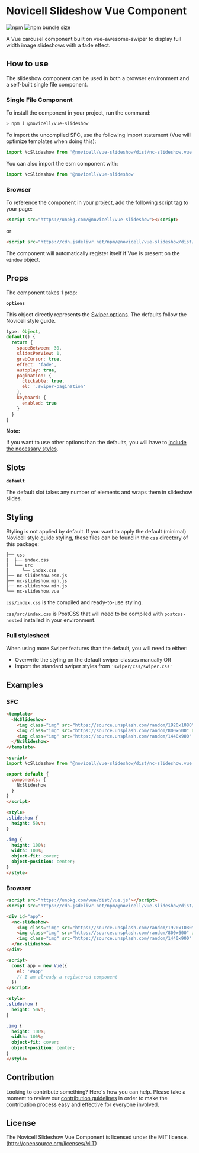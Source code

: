 # Novicell Slideshow Vue Component

![npm](https://img.shields.io/npm/v/@novicell/vue-inline-nav) ![npm bundle size](https://img.shields.io/bundlephobia/min/@novicell/vue-inline-nav)

A Vue carousel component built on vue-awesome-swiper to display full width image slideshows with a fade effect.

## How to use
The slideshow component can be used in both a browser environment and a self-built single file component.

### Single File Component
To install the component in your project, run the command:
```bash
> npm i @novicell/vue-slideshow
```
To import the uncompiled SFC, use the following import statement (Vue will optimize templates when doing this):
```js
import NcSlideshow from '@novicell/vue-slideshow/dist/nc-slideshow.vue
```

You can also import the esm component with:
```js
import NcSlideshow from '@novicell/vue-slideshow
```

### Browser
To reference the component in your project, add the following script tag to your page:
```html
<script src="https://unpkg.com/@novicell/vue-slideshow"></script>
```
or
```html
<script src="https://cdn.jsdelivr.net/npm/@novicell/vue-slideshow/dist/nc-slideshow.min.js"></script>
```

The component will automatically register itself if Vue is present on the `window` object.

## Props
The component takes 1 prop:

**`options`**

This object directly represents the [Swiper options](https://swiperjs.com/ "SwiperJS"). The defaults follow the Novicell style guide.
```js
type: Object,
default() {
  return {
    spaceBetween: 30,
    slidesPerView: 1,
    grabCursor: true,
    effect: 'fade',
    autoplay: true,
    pagination: {
      clickable: true,
      el: '.swiper-pagination'
    },
    keyboard: {
      enabled: true
    }
  }
}
```

**Note:**

If you want to use other options than the defaults, you will have to [include the necessary styles](#full-stylesheet).

## Slots

**`default`**

The default slot takes any number of elements and wraps them in slideshow slides.

## Styling
Styling is not applied by default. If you want to apply the default (minimal) Novicell style guide styling, these files can be found in the `css` directory of this package:
```
├── css
|  ├── index.css
|  └── src
|     └── index.css
├── nc-slideshow.esm.js
├── nc-slideshow.min.js
├── nc-slideshow.min.js
└── nc-slideshow.vue
```

`css/index.css` is the compiled and ready-to-use styling.

`css/src/index.css` is PostCSS that will need to be compiled with `postcss-nested` installed in your environment.

### Full stylesheet
When using more Swiper features than the default, you will need to either:
- Overwrite the styling on the default swiper classes manually
OR
- Import the standard swiper styles from `'swiper/css/swiper.css'`

## Examples
### SFC
```html
<template>
  <NcSlideshow>
    <img class="img" src="https://source.unsplash.com/random/1920x1080" alt="random splash">
    <img class="img" src="https://source.unsplash.com/random/800x600" alt="random splash">
    <img class="img" src="https://source.unsplash.com/random/1440x900" alt="random splash">
  </NcSlideshow>
</template>

<script>
import NcSlideshow from '@novicell/vue-slideshow/dist/nc-slideshow.vue'

export default {
  components: {
    NcSlideshow
  }
}
</script>

<style>
.slideshow {
  height: 50vh;
}

.img {
  height: 100%;
  width: 100%;
  object-fit: cover;
  object-position: center;
}
</style>
```

### Browser
```html
<script src="https://unpkg.com/vue/dist/vue.js"></script>
<script src="https://cdn.jsdelivr.net/npm/@novicell/vue-slideshow/dist/nc-slideshow.min.js"></script>

<div id="app">
  <nc-slideshow>
    <img class="img" src="https://source.unsplash.com/random/1920x1080" alt="random splash">
    <img class="img" src="https://source.unsplash.com/random/800x600" alt="random splash">
    <img class="img" src="https://source.unsplash.com/random/1440x900" alt="random splash">
  </nc-slideshow>
</div>

<script>
  const app = new Vue({
    el: '#app'
    // I am already a registered component
  })
</script>

<style>
.slideshow {
  height: 50vh;
}

.img {
  height: 100%;
  width: 100%;
  object-fit: cover;
  object-position: center;
}
</style>
```

## Contribution
Looking to contribute something? Here's how you can help. Please take a moment to review our [contribution guidelines](https://github.com/Novicell/novicell-frontend/wiki/Contribution-guidelines) in order to make the contribution process easy and effective for everyone involved.

## License
The Novicell Slideshow Vue Component is licensed under the MIT license. (http://opensource.org/licenses/MIT)




